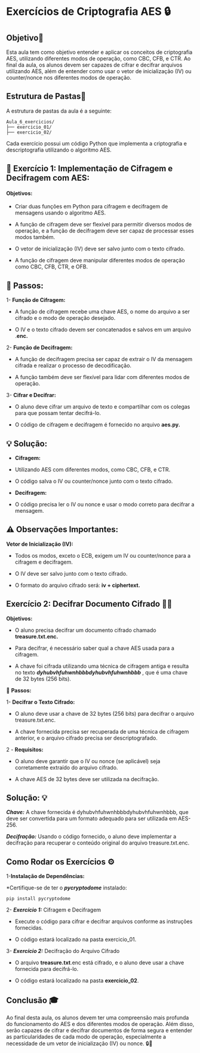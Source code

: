 # Exercícios de  Criptografia AES 🔒
## Objetivo🎯

Esta aula tem como objetivo entender e aplicar os conceitos de criptografia AES, utilizando diferentes modos de operação, como CBC, CFB, e CTR. Ao final da aula, os alunos devem ser capazes de cifrar e decifrar arquivos utilizando AES, além de entender como usar o vetor de inicialização (IV) ou counter/nonce nos diferentes modos de operação.
## Estrutura de Pastas📂
A estrutura de pastas da aula é a seguinte:

```
Aula_6_exercicios/
├── exercicio_01/
├── exercicio_02/
```
Cada exercício possui um código Python que implementa a criptografia e descriptografia utilizando o algoritmo AES.

## 🔐 Exercício 1: Implementação de Cifragem e Decifragem com AES:

#### Objetivos:
* Criar duas funções em Python para cifragem e decifragem de mensagens usando o algoritmo AES.

* A função de cifragem deve ser flexível para permitir diversos modos de operação, e a função de decifragem deve ser capaz de processar esses modos também.

* O vetor de inicialização (IV) deve ser salvo junto com o texto cifrado.

* A função de cifragem deve manipular diferentes modos de operação como CBC, CFB, CTR, e OFB.

##  📝 Passos:

1- **Função de Cifragem:**

* A função de cifragem recebe uma chave AES, o nome do arquivo a ser cifrado e o modo de operação desejado.

* O IV e o texto cifrado devem ser concatenados e salvos em um arquivo .__enc.__

2- **Função de Decifragem:**

* A função de decifragem precisa ser capaz de extrair o IV da mensagem cifrada e realizar o processo de decodificação.

* A função também deve ser flexível para lidar com diferentes modos de operação.

3- **Cifrar e Decifrar:**

* O aluno deve cifrar um arquivo de texto e compartilhar com os colegas para que possam tentar decifrá-lo.

* O código de cifragem e decifragem é fornecido no arquivo __aes.py.__

## 💡 Solução:
* **Cifragem:**

* Utilizando AES com diferentes modos, como CBC, CFB, e CTR.

* O código salva o IV ou counter/nonce junto com o texto cifrado.

* **Decifragem:**

* O código precisa ler o IV ou nonce e usar o modo correto para decifrar a mensagem.

## ⚠️ Observações Importantes:
**Vetor de Inicialização (IV):**

* Todos os modos, exceto o ECB, exigem um IV ou counter/nonce para a cifragem e decifragem.

* O IV deve ser salvo junto com o texto cifrado.

* O formato do arquivo cifrado será: __iv + ciphertext.__

## Exercício 2: Decifrar Documento Cifrado 🕵️‍♂️

**Objetivos:**
* O aluno precisa decifrar um documento cifrado chamado __treasure.txt.enc.__

* Para decifrar, é necessário saber qual a chave AES usada para a cifragem.

* A chave foi cifrada utilizando uma técnica de cifragem antiga e resulta no texto **_dyhubvhfuhwnhbbbdyhubvhfuhwnhbbb_** , que é uma chave de 32 bytes (256 bits).

🔑 **Passos:** 

1- **Decifrar o Texto Cifrado:**

* O aluno deve usar a chave de 32 bytes (256 bits) para decifrar o arquivo treasure.txt.enc.

* A chave fornecida precisa ser recuperada de uma técnica de cifragem anterior, e o arquivo cifrado precisa ser descriptografado.

2 - **Requisitos:**

* O aluno deve garantir que o IV ou nonce (se aplicável) seja corretamente extraído do arquivo cifrado.

* A chave AES de 32 bytes deve ser utilizada na decifração.

## Solução:  💡
**_Chave:_**  A chave fornecida é dyhubvhfuhwnhbbbdyhubvhfuhwnhbbb, que deve ser convertida para um formato adequado para ser utilizada em AES-256.

**_Decifração:_**  Usando o código fornecido, o aluno deve implementar a decifração para recuperar o conteúdo original do arquivo treasure.txt.enc.

## Como Rodar os Exercícios ⚙️
1-**Instalação de Dependências:**

*Certifique-se de ter o **_pycryptodome_**
 instalado:
 ```
 pip install pycryptodome
```
2- **_Exercício 1:_** Cifragem e Decifragem

* Execute o código para cifrar e decifrar arquivos conforme as instruções fornecidas.

* O código estará localizado na pasta exercicio_01.

3- **_Exercício 2:_**  Decifração do Arquivo Cifrado

* O arquivo __treasure.txt__.enc está cifrado, e o aluno deve usar a chave fornecida para decifrá-lo.

* O código estará localizado na pasta __exercicio_02__.

## Conclusão 🎓
Ao final desta aula, os alunos devem ter uma compreensão mais profunda do funcionamento do AES e dos diferentes modos de operação. Além disso, serão capazes de cifrar e decifrar documentos de forma segura e entender as particularidades de cada modo de operação, especialmente a necessidade de um vetor de inicialização (IV) ou nonce. 🔒🔑